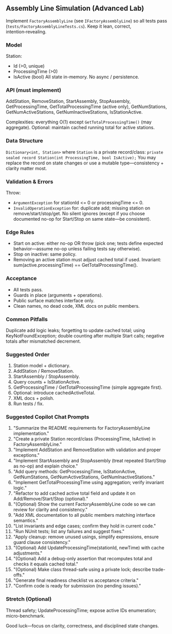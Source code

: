 ## Assembly Line Simulation (Advanced Lab)

Implement `FactoryAssemblyLine` (see `IFactoryAssemblyLine`) so all tests pass (`tests/FactoryAssemblyLineTests.cs`). Keep it lean, correct, intention‑revealing.

### Model
Station:
- Id (>0, unique)
- ProcessingTime (>0)
- IsActive (bool)
All state in-memory. No async / persistence.

### API (must implement)
AddStation, RemoveStation, StartAssembly, StopAssembly,
GetProcessingTime, GetTotalProcessingTime (active only),
GetNumStations, GetNumActiveStations, GetNumInactiveStations, IsStationActive.

Complexities: everything O(1) except `GetTotalProcessingTime()` (may aggregate). Optional: maintain cached running total for active stations.

### Data Structure
`Dictionary<int, Station>` where `Station` is a private record/class: `private sealed record Station(int ProcessingTime, bool IsActive);`
You may replace the record on state changes or use a mutable type—consistency + clarity matter most.

### Validation & Errors
Throw:
- `ArgumentException` for stationId <= 0 or processingTime <= 0.
- `InvalidOperationException` for: duplicate add; missing station on remove/start/stop/get.
No silent ignores (except if you choose documented no-op for Start/Stop on same state—be consistent).

### Edge Rules
- Start on active: either no-op OR throw (pick one; tests define expected behavior—assume no-op unless failing tests say otherwise).
- Stop on inactive: same policy.
- Removing an active station must adjust cached total if used.
Invariant: sum(active.processingTime) == GetTotalProcessingTime().

### Acceptance
- All tests pass.
- Guards in place (arguments + operations).
- Public surface matches interface only.
- Clean names, no dead code, XML docs on public members.

### Common Pitfalls
Duplicate add logic leaks; forgetting to update cached total; using KeyNotFoundException; double counting after multiple Start calls; negative totals after mismatched decrement.

### Suggested Order
1. Station model + dictionary.
2. AddStation / RemoveStation.
3. StartAssembly / StopAssembly.
4. Query counts + IsStationActive.
5. GetProcessingTime / GetTotalProcessingTime (simple aggregate first).
6. Optional: introduce cachedActiveTotal.
7. XML docs + polish.
8. Run tests / fix.

### Suggested Copilot Chat Prompts

1. "Summarize the README requirements for FactoryAssemblyLine implementation." 
2. "Create a private Station record/class (ProcessingTime, IsActive) in FactoryAssemblyLine." 
3. "Implement AddStation and RemoveStation with validation and proper exceptions." 
4. "Implement StartAssembly and StopAssembly (treat repeated Start/Stop as no-op) and explain choice." 
5. "Add query methods: GetProcessingTime, IsStationActive, GetNumStations, GetNumActiveStations, GetNumInactiveStations." 
6. "Implement GetTotalProcessingTime using aggregation; verify invariant logic." 
7. "Refactor to add cached active total field and update it on Add/Remove/Start/Stop (optional)." 
8. "(Optional) Show the current FactoryAssemblyLine code so we can review for clarity and consistency." 
9. "Add XML documentation to all public members matching interface semantics." 
10. "List invariants and edge cases; confirm they hold in current code." 
11. "Run NUnit tests; list any failures and suggest fixes." 
12. "Apply cleanup: remove unused usings, simplify expressions, ensure guard clause consistency." 
13. "(Optional) Add UpdateProcessingTime(stationId, newTime) with cache adjustments." 
14. "(Optional) Add a debug-only assertion that recomputes total and checks it equals cached total." 
15. "(Optional) Make class thread-safe using a private lock; describe trade-offs." 
16. "Generate final readiness checklist vs acceptance criteria." 
17. "Confirm code is ready for submission (no pending issues)." 

### Stretch (Optional)
Thread safety; UpdateProcessingTime; expose active IDs enumeration; micro-benchmark.

Good luck—focus on clarity, correctness, and disciplined state changes.



